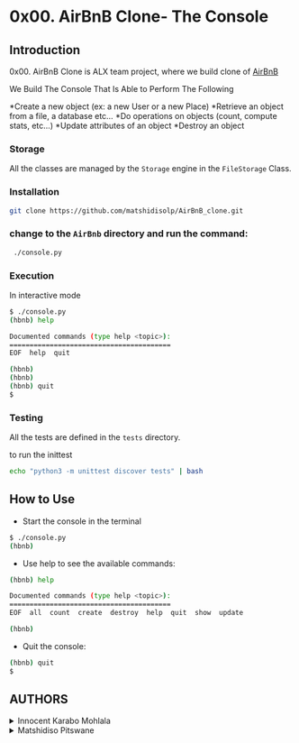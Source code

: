 # 0x00. AirBnB Clone- The Console

## Introduction

0x00. AirBnB Clone is ALX team project, where we build clone of [AirBnB]((https://www.airbnb.com/))

We Build The Console That Is Able to Perform The Following

*Create a new object (ex: a new User or a new Place)
*Retrieve an object from a file, a database etc…
*Do operations on objects (count, compute stats, etc…)
*Update attributes of an object
*Destroy an object

### Storage

All the classes are managed by the `Storage` engine in the `FileStorage` Class.


### Installation
```bash
git clone https://github.com/matshidisolp/AirBnB_clone.git
```
### change to the `AirBnb` directory and run the command:

```bash
 ./console.py
```

### Execution

In interactive mode

```bash
$ ./console.py
(hbnb) help

Documented commands (type help <topic>):
========================================
EOF  help  quit

(hbnb)
(hbnb)
(hbnb) quit
$
```
### Testing

All the tests are defined in the `tests` directory.

to run the inittest

```bash
echo "python3 -m unittest discover tests" | bash
```
## How to Use

* Start the console in the terminal

```bash
$ ./console.py
(hbnb)
```

* Use help to see the available commands:

```bash
(hbnb) help

Documented commands (type help <topic>):
========================================
EOF  all  count  create  destroy  help  quit  show  update

(hbnb)
```

* Quit the console:

```bash
(hbnb) quit
$
```

## AUTHORS

<details>
    <summary>Innocent Karabo Mohlala</summary>
    <ul>
    <li><a href="https://www.github.com/termication">Github</a></li>
    <li><a href="https://www.twitter.com/Termication_">Twitter</a></li>
    <li><a href="mailto:terminalkarabo@gmail.com">e-mail</a></li>
    </ul>
</details>
<details>
    <summary>Matshidiso Pitswane</summary>
    <ul>
    <li><a href="https://www.github.com/matshidisolp">Github</a></li>
    <li><a href="https://www.twitter.com/">Twitter</a></li>
    <li><a href="mailto:null@gmail.com">e-mail</a></li>
    </ul>
</details>



